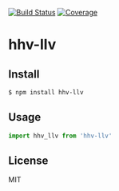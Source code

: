 [![Build Status](https://travis-ci.org/kaelzhang/node-hhv-llv.svg?branch=master)](https://travis-ci.org/kaelzhang/node-hhv-llv)
[![Coverage](https://codecov.io/gh/kaelzhang/node-hhv-llv/branch/master/graph/badge.svg)](https://codecov.io/gh/kaelzhang/node-hhv-llv)
<!-- optional appveyor tst
[![Windows Build Status](https://ci.appveyor.com/api/projects/status/github/kaelzhang/node-hhv-llv?branch=master&svg=true)](https://ci.appveyor.com/project/kaelzhang/node-hhv-llv)
-->
<!-- optional npm version
[![NPM version](https://badge.fury.io/js/hhv-llv.svg)](http://badge.fury.io/js/hhv-llv)
-->
<!-- optional npm downloads
[![npm module downloads per month](http://img.shields.io/npm/dm/hhv-llv.svg)](https://www.npmjs.org/package/hhv-llv)
-->
<!-- optional dependency status
[![Dependency Status](https://david-dm.org/kaelzhang/node-hhv-llv.svg)](https://david-dm.org/kaelzhang/node-hhv-llv)
-->

# hhv-llv

<!-- description -->

## Install

```sh
$ npm install hhv-llv
```

## Usage

```js
import hhv_llv from 'hhv-llv'
```

## License

MIT
